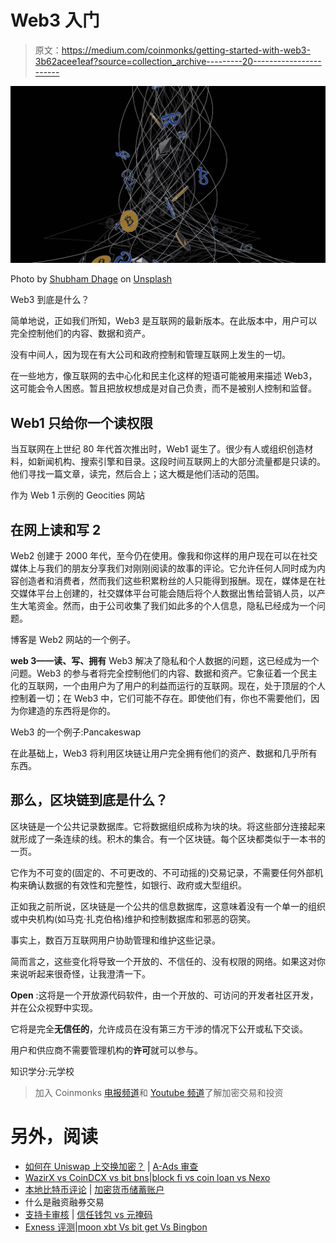 # Web3 入门

> 原文：<https://medium.com/coinmonks/getting-started-with-web3-3b62acee1eaf?source=collection_archive---------20----------------------->

![](img/a9e4d8de631b129ee2e34ca888464205.png)

Photo by [Shubham Dhage](https://unsplash.com/@theshubhamdhage?utm_source=medium&utm_medium=referral) on [Unsplash](https://unsplash.com?utm_source=medium&utm_medium=referral)

Web3 到底是什么？

简单地说，正如我们所知，Web3 是互联网的最新版本。在此版本中，用户可以完全控制他们的内容、数据和资产。

没有中间人，因为现在有大公司和政府控制和管理互联网上发生的一切。

在一些地方，像互联网的去中心化和民主化这样的短语可能被用来描述 Web3，这可能会令人困惑。暂且把放权想成是对自己负责，而不是被别人控制和监督。

## Web1 只给你一个读权限

当互联网在上世纪 80 年代首次推出时，Web1 诞生了。很少有人或组织创造材料，如新闻机构、搜索引擎和目录。这段时间互联网上的大部分流量都是只读的。他们寻找一篇文章，读完，然后合上；这大概是他们活动的范围。

作为 Web 1 示例的 Geocities 网站

## 在网上读和写 2

Web2 创建于 2000 年代，至今仍在使用。像我和你这样的用户现在可以在社交媒体上与我们的朋友分享我们对刚刚阅读的故事的评论。它允许任何人同时成为内容创造者和消费者，然而我们这些积累粉丝的人只能得到报酬。现在，媒体是在社交媒体平台上创建的，社交媒体平台可能会随后将个人数据出售给营销人员，以产生大笔资金。然而，由于公司收集了我们如此多的个人信息，隐私已经成为一个问题。

博客是 Web2 网站的一个例子。

**web 3——读、写、拥有**
Web3 解决了隐私和个人数据的问题，这已经成为一个问题。Web3 的参与者将完全控制他们的内容、数据和资产。它象征着一个民主化的互联网，一个由用户为了用户的利益而运行的互联网。现在，处于顶层的个人控制着一切；在 Web3 中，它们可能不存在。即使他们有，你也不需要他们，因为你建造的东西将是你的。

Web3 的一个例子:Pancakeswap

在此基础上，Web3 将利用区块链让用户完全拥有他们的资产、数据和几乎所有东西。

## 那么，区块链到底是什么？

区块链是一个公共记录数据库。它将数据组织成称为块的块。将这些部分连接起来就形成了一条连续的线。积木的集合。有一个区块链。每个区块都类似于一本书的一页。

它作为不可变的(固定的、不可更改的、不可动摇的)交易记录，不需要任何外部机构来确认数据的有效性和完整性，如银行、政府或大型组织。

正如我之前所说，区块链是一个公共的信息数据库，这意味着没有一个单一的组织或中央机构(如马克·扎克伯格)维护和控制数据库和邪恶的窃笑。

事实上，数百万互联网用户协助管理和维护这些记录。

简而言之，这些变化将导致一个开放的、不信任的、没有权限的网络。如果这对你来说听起来很奇怪，让我澄清一下。

**Open** :这将是一个开放源代码软件，由一个开放的、可访问的开发者社区开发，并在公众视野中实现。

它将是完全**无信任的**，允许成员在没有第三方干涉的情况下公开或私下交谈。

用户和供应商不需要管理机构的**许可**就可以参与。

知识学分:元学校

> 加入 Coinmonks [电报频道](https://t.me/coincodecap)和 [Youtube 频道](https://www.youtube.com/c/coinmonks/videos)了解加密交易和投资

# 另外，阅读

*   [如何在 Uniswap 上交换加密？](https://coincodecap.com/swap-crypto-on-uniswap) | [A-Ads 审查](https://coincodecap.com/a-ads-review)
*   [WazirX vs CoinDCX vs bit bns](/coinmonks/wazirx-vs-coindcx-vs-bitbns-149f4f19a2f1)|[block fi vs coin loan vs Nexo](/coinmonks/blockfi-vs-coinloan-vs-nexo-cb624635230d)
*   [本地比特币评论](/coinmonks/localbitcoins-review-6cc001c6ed56) | [加密货币储蓄账户](https://coincodecap.com/cryptocurrency-savings-accounts)
*   什么是融资融券交易
*   [支持卡审核](https://coincodecap.com/uphold-card-review) | [信任钱包 vs 元掩码](https://coincodecap.com/trust-wallet-vs-metamask)
*   [Exness 评测](https://coincodecap.com/exness-review)|[moon xbt Vs bit get Vs Bingbon](https://coincodecap.com/bingbon-vs-bitget-vs-moonxbt)
